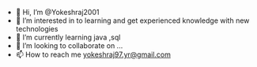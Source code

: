 - 👋 Hi, I’m @Yokeshraj2001
- 👀 I’m interested in to learning and get experienced knowledge with new technologies
- 🌱 I’m currently learning java ,sql
- 💞️ I’m looking to collaborate on ...
- 📫 How to reach me yokeshraj97.yr@gmail.com

<!---
Yokeshraj2001/Yokeshraj2001 is a ✨ special ✨ repository because its `README.md` (this file) appears on your GitHub profile.
You can click the Preview link to take a look at your changes.
--->
